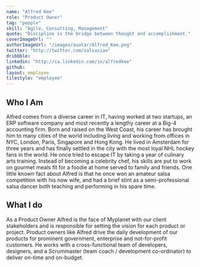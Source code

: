 ```yaml
---
name: "Alfred Kee"
role: "Product Owner"
tag: "people"
skill: "Agile, Consulting, Management"
quote: "Discipline is the bridge between thought and accomplishment."
coverImageUrl: ""
authorImageUrl: "/images/avatar/Alfred_Kee.png"
twitter: "http://twitter.com/salsasian"
dribbble:
linkedin: "http://ca.linkedin.com/in/alfredkee"
github:
layout: employee
tilestyle: "employee"
---
```


## Who I Am

Alfred comes from a diverse career in IT, having worked at two startups, an ERP software company and most recently a lengthy career at a Big-4 accounting firm.  Born and raised on the West Coast, his career has brought him to many cities of the world including living and working from offices in NYC, London, Paris, Singapore and Hong Kong.  He lived in Amsterdam for three years and has finally settled in the city with the most loyal NHL hockey fans in the world.  He once tried to escape IT by taking a year of culinary arts training.  Instead of becoming a celebrity chef, his skills are put to work on gourmet meals fit for a foodie at home served to family and friends.  One little known fact about Alfred is that he once won an amateur salsa competition with his now wife, and had a brief stint as a semi-professional salsa dancer both teaching and performing in his spare time.

## What I do

As a Product Owner Alfred is the face of Myplanet with our client stakeholders and is responsible for setting the vision for each product or project. Product owners like Alfred drive the daily development of our products for prominent government, enterprise and not-for-profit customers. He works with a cross-functional team of developers, designers, and a Scrummaster (team coach / development co-ordinator) to deliver on-time and on-budget.
